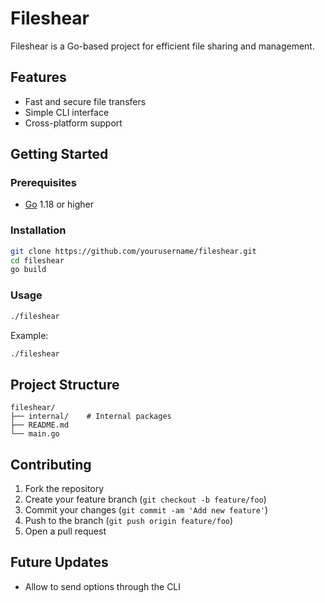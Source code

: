 # Fileshear

Fileshear is a Go-based project for efficient file sharing and management.

## Features

- Fast and secure file transfers
- Simple CLI interface
- Cross-platform support

## Getting Started

### Prerequisites

- [Go](https://golang.org/dl/) 1.18 or higher

### Installation

```bash
git clone https://github.com/yourusername/fileshear.git
cd fileshear
go build
```

### Usage

```bash
./fileshear
```

Example:

```bash
./fileshear
```

## Project Structure

```
fileshear/
├── internal/    # Internal packages
├── README.md
└── main.go
```

## Contributing

1. Fork the repository
2. Create your feature branch (`git checkout -b feature/foo`)
3. Commit your changes (`git commit -am 'Add new feature'`)
4. Push to the branch (`git push origin feature/foo`)
5. Open a pull request

## Future Updates
- Allow to send options through the CLI
